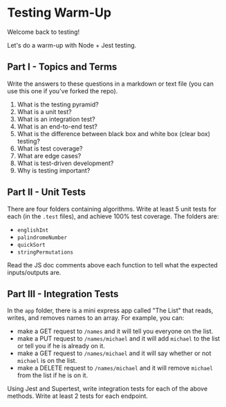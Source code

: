 # Testing Warm-Up

Welcome back to testing!

Let's do a warm-up with Node + Jest testing.

## Part I - Topics and Terms

Write the answers to these questions in a markdown or text file (you can use this one if you've forked the repo).

1.  What is the testing pyramid?
1.  What is a unit test?
1.  What is an integration test?
1.  What is an end-to-end test?
1.  What is the difference between black box and white box (clear box) testing?
1.  What is test coverage?
1.  What are edge cases?
1.  What is test-driven development?
1.  Why is testing important?

## Part II - Unit Tests

There are four folders containing algorithms. Write at least 5 unit tests for each (in the `.test` files), and achieve 100% test coverage. The folders are:

- `englishInt`
- `palindromeNumber`
- `quickSort`
- `stringPermutations`

Read the JS doc comments above each function to tell what the expected inputs/outputs are.

## Part III - Integration Tests

In the `app` folder, there is a mini express app called "The List" that reads, writes, and removes names to an array. For example, you can:

- make a GET request to `/names` and it will tell you everyone on the list.
- make a PUT request to `/names/michael` and it will add `michael` to the list or tell you if he is already on it.
- make a GET request to `/names/michael` and it will say whether or not `michael` is on the list.
- make a DELETE request to `/names/michael` and it will remove `michael` from the list if he is on it.

Using Jest and Supertest, write integration tests for each of the above methods. Write at least 2 tests for each endpoint.
